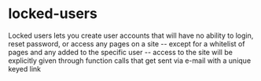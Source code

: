 # locked-users
Locked users lets you create user accounts that will have no ability to login, reset password, or access any pages on a site -- except for a whitelist of pages and any added to the specific user -- access to the site will be explicitly given through function calls that get sent via e-mail with a unique keyed link
